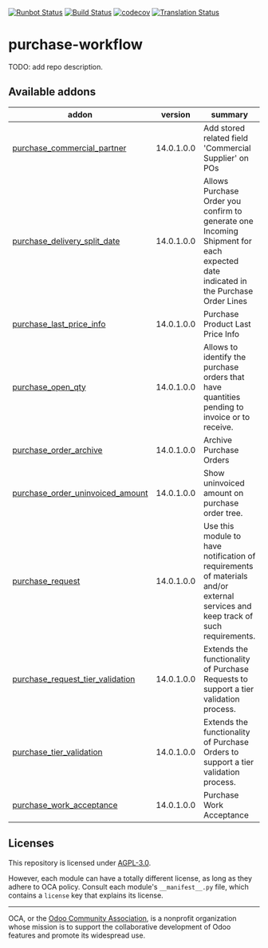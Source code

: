 [![Runbot Status](https://runbot.odoo-community.org/runbot/badge/flat/142/14.0.svg)](https://runbot.odoo-community.org/runbot/repo/github-com-oca-purchase-workflow-142)
[![Build Status](https://travis-ci.com/OCA/purchase-workflow.svg?branch=14.0)](https://travis-ci.com/OCA/purchase-workflow)
[![codecov](https://codecov.io/gh/OCA/purchase-workflow/branch/14.0/graph/badge.svg)](https://codecov.io/gh/OCA/purchase-workflow)
[![Translation Status](https://translation.odoo-community.org/widgets/purchase-workflow-14-0/-/svg-badge.svg)](https://translation.odoo-community.org/engage/purchase-workflow-14-0/?utm_source=widget)

<!-- /!\ do not modify above this line -->

# purchase-workflow

TODO: add repo description.

<!-- /!\ do not modify below this line -->

<!-- prettier-ignore-start -->

[//]: # (addons)

Available addons
----------------
addon | version | summary
--- | --- | ---
[purchase_commercial_partner](purchase_commercial_partner/) | 14.0.1.0.0 | Add stored related field 'Commercial Supplier' on POs
[purchase_delivery_split_date](purchase_delivery_split_date/) | 14.0.1.0.0 | Allows Purchase Order you confirm to generate one Incoming Shipment for each expected date indicated in the Purchase Order Lines
[purchase_last_price_info](purchase_last_price_info/) | 14.0.1.0.0 | Purchase Product Last Price Info
[purchase_open_qty](purchase_open_qty/) | 14.0.1.0.0 | Allows to identify the purchase orders that have quantities pending to invoice or to receive.
[purchase_order_archive](purchase_order_archive/) | 14.0.1.0.0 | Archive Purchase Orders
[purchase_order_uninvoiced_amount](purchase_order_uninvoiced_amount/) | 14.0.1.0.0 | Show uninvoiced amount on purchase order tree.
[purchase_request](purchase_request/) | 14.0.1.0.0 | Use this module to have notification of requirements of materials and/or external services and keep track of such requirements.
[purchase_request_tier_validation](purchase_request_tier_validation/) | 14.0.1.0.0 | Extends the functionality of Purchase Requests to support a tier validation process.
[purchase_tier_validation](purchase_tier_validation/) | 14.0.1.0.0 | Extends the functionality of Purchase Orders to support a tier validation process.
[purchase_work_acceptance](purchase_work_acceptance/) | 14.0.1.0.0 | Purchase Work Acceptance

[//]: # (end addons)

<!-- prettier-ignore-end -->

## Licenses

This repository is licensed under [AGPL-3.0](LICENSE).

However, each module can have a totally different license, as long as they adhere to OCA
policy. Consult each module's `__manifest__.py` file, which contains a `license` key
that explains its license.

----

OCA, or the [Odoo Community Association](http://odoo-community.org/), is a nonprofit
organization whose mission is to support the collaborative development of Odoo features
and promote its widespread use.
